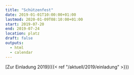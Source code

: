```yaml
---
title: "Schützenfest"
date: 2019-01-01T10:00:00+01:00
lastmod: 2020-01-09T08:10:00+01:00
start: 2019-07-20
end: 2019-07-24
location: platz
draft: false
outputs:
  - html
  - calendar
---
```

[Zur Einladung 2019]({{< ref "/aktuell/2019/einladung" >}})

